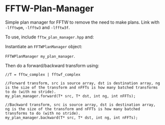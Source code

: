 # FFTW-Plan-Manager

Simple plan manager for FFTW to remove the need to make plans. Link with `-lfftwpm`, `-lfftw3` and `-lfftw3f`.

To use, include `fftw_plan_manager.hpp` and:

Instantiate an `FFTWPlanManager` object:

`FFTWPlanManager my_plan_manager`.

Then do a forward/backward transform using:

```
//T = fftw_complex | fftwf_complex

//Forward transform, src is source array, dst is destination array, ng is the size of the transform and nFFTs is how many batched transforms to do (with no stride).
my_plan_manager.forward(T* src, T* dst, int ng, int nFFTs);

//Backward transform, src is source array, dst is destination array, ng is the size of the transform and nFFTs is how many batched transforms to do (with no stride).
my_plan_manager.backward(T* src, T* dst, int ng, int nFFTs);
```
